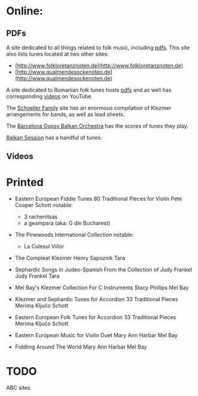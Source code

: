 
# Online:

## PDFs

A site dedicated to all things related to folk music, including
[pdfs](http://www.vitrifolk.fr/partitions/partitions.html).
This site also lists tunes located at two other sites:
 - [http://www.folkloretanznoten.de](http://www.folkloretanznoten.de)
 - [http://www.qualmendesockenoten.de](http://www.qualmendesockenoten.de)


A site dedicated to Romanian folk tunes hosts
[pdfs](https://partiturigratuite.com/)
and as well has corresponding [videos](https://www.youtube.com/@saxophonemusicsheet2130)
on YouTube.

The [Schoeller Family](https://www.schoellerfamily.org/scores) site has an enormous compilation of Klezmer arrangements for bands, as well as lead sheets.

The [Barcelona Gypsy Balkan Orchestra](https://bgko.org/?page_id=5033&lang=en) has the scores of tunes they play.

[Balkan Session](https://www.adrienchevalier.com/balkan-session) has a handful of tunes.


## Videos

# Printed

 - Eastern European Fiddle Tunes
    80 Traditional Pieces for Violin
    Pete Cooper
    Schott
    notable:
     - 3 rachenitsas
     - a geampara (aka: G din Bucharest)
    
 - The Pinewoods International Collection
    notable:
     - La Culesul Viilor

 - The Compleat Klezmer
    Henry Sapoznik
    Tara

 - Sephardic Songs in Judeo-Spanish
    From the Collection of Judy Frankel
    Judy Frankel
    Tara

 - Mel Bay's Klezmer Collection
    For C Instruments
    Stacy Phillips
    Mel Bay

 - Klezmer and Sephardic Tunes for Accordion
    33 Traditional Pieces
    Merima Ključo
    Schott

 - Eastern European Folk Tunes for Accordion
    33 Traditional Pieces
    Merima Ključo
    Schott

 - Eastern European Music for Violin Duet
    Mary Ann Harbar
    Mel Bay

 - Fiddling Around The World
    Mary Ann Harbar
    Mel Bay

# TODO

ABC sites


